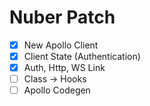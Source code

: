 # Nuber Patch

- [x] New Apollo Client
- [x] Client State (Authentication)
- [x] Auth, Http, WS Link
- [ ] Class -> Hooks
- [ ] Apollo Codegen
